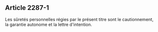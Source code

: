 Article 2287-1
----
Les sûretés personnelles régies par le présent titre sont le cautionnement, la
garantie autonome et la lettre d'intention.
